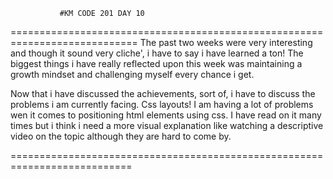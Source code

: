                #KM CODE 201 DAY 10
============================================================================
The past two weeks were very interesting and though it sound very cliche', i
have to say i have learned a ton! The biggest things i have really reflected
upon this week was maintaining a growth mindset and challenging myself every
chance i get.

Now that i have discussed the achievements, sort of, i have to discuss the
problems i am currently facing. Css layouts! I am having a lot of problems
wen it comes to positioning html elements using css. I have read on it many
times but i think i need a more visual explanation like watching a descriptive
video on the topic although they are hard to come by.

===========================================================================
